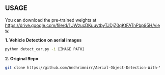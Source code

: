 ## USAGE

You can download the pre-trained weights at https://drive.google.com/file/d/1UWzucDKuuvtbyTJDjZ0qKtFATnPbp95H/view
 
**1. Vehicle Detection on aerial images**

```sh
python detect_car.py -i [IMAGE PATH]
```

**2. Original Repo**

```sh
git clone https://github.com/Andhrimnirr/Aerial-Object-Detection-With-Yolo
```

